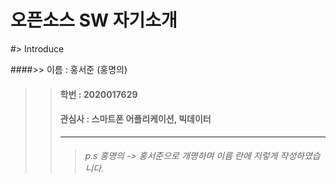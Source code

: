 오픈소스 SW 자기소개
===================

#> Introduce
>
####>> 이름 : 홍서준 (홍명의)
>>
>>#### 학번 : 2020017629
>>
>>#### 관심사 : 스마트폰 어플리케이션, 빅데이터
>>
>>--------------------------------------------------------
>>>
>>>###### p.s 홍명의 -> 홍서준으로 개명하며 이름 란에 저렇게 작성하였습니다. 
